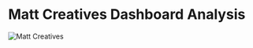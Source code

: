 # Matt Creatives Dashboard Analysis

![Matt Creatives](https://user-images.githubusercontent.com/100303051/218471960-743fbd87-1136-4d26-a7ad-e1354ed047a8.PNG)
